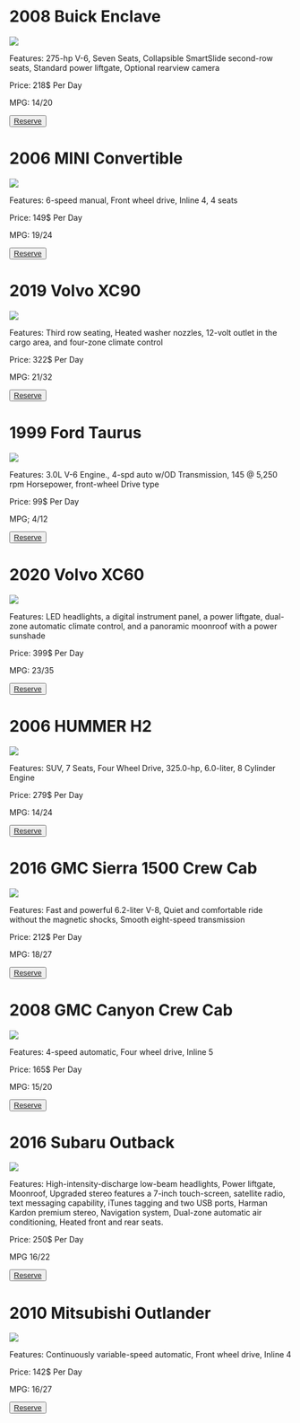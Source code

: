 <h1 id="enclave">2008 Buick Enclave</h1>

![](/images/enclave.jpg)

Features: 275-hp V-6, Seven Seats, Collapsible SmartSlide second-row seats, Standard power liftgate, Optional rearview camera

Price: 218$ Per Day

MPG: 14/20 

<button><a href="/reserve">Reserve</a></button>

<h1 id="mini">2006 MINI Convertible</h1>

![](/images/mini.jpg)

Features: 6-speed manual, Front wheel drive, Inline 4, 4 seats

Price: 149$ Per Day 

MPG: 19/24

<button><a href="/reserve">Reserve</a></button>

<h1 id="XC90">2019 Volvo XC90</h1>

![](/images/xc90.jpg)

Features: Third row seating, Heated washer nozzles, 12-volt outlet in the cargo area, and four-zone climate control

Price: 322$ Per Day

MPG: 21/32

<button><a href="/reserve">Reserve</a></button>

<h1 id="taurus">1999 Ford Taurus</h1>

![](/images/taurus.jpg)

Features: 3.0L V-6 Engine., 4-spd auto w/OD Transmission, 145 @ 5,250 rpm Horsepower, front-wheel Drive type

Price: 99$ Per Day

MPG; 4/12

<button><a href="/reserve">Reserve</a></button>

<h1 id="XC60">2020 Volvo XC60</h1>

![](/images/xc60.jpg)

Features:  LED headlights, a digital instrument panel, a power liftgate, dual-zone automatic climate control, and a panoramic moonroof with a power sunshade

Price: 399$ Per Day

MPG: 23/35

<button><a href="/reserve">Reserve</a></button>

<h1 id="hummer">2006 HUMMER H2</h1>

![](/images/hummer.jpg)

Features: SUV, 7 Seats, Four Wheel Drive, 325.0-hp, 6.0-liter, 8 Cylinder Engine

Price: 279$ Per Day

MPG: 14/24

<button><a href="/reserve">Reserve</a></button>

<h1 id="sierra">2016 GMC Sierra 1500 Crew Cab</h1>

![](/images/sierra.jpg)

Features: Fast and powerful 6.2-liter V-8, Quiet and comfortable ride without the magnetic shocks, Smooth eight-speed transmission

Price: 212$ Per Day

MPG: 18/27

<button><a href="/reserve">Reserve</a></button>

<h1 id="canyon">2008 GMC Canyon Crew Cab</h1>

![](/images/canyon.jpg)

Features: 4-speed automatic, Four wheel drive, Inline 5

Price: 165$ Per Day

MPG: 15/20

<button><a href="/reserve">Reserve</a></button>

<h1 id="outback">2016 Subaru Outback</h1>

![](/images/subaru.jpg)

Features: High-intensity-discharge low-beam headlights, Power liftgate, Moonroof, Upgraded stereo features a 7-inch touch-screen, satellite radio, text messaging capability, iTunes tagging and two USB ports, Harman Kardon premium stereo, Navigation system, Dual-zone automatic air conditioning, Heated front and rear seats.

Price: 250$ Per Day

MPG 16/22

<button><a href="/reserve">Reserve</a></button>

<h1 id="outlander">2010 Mitsubishi Outlander</h1>

![](/images/outlander.jpg)

Features: Continuously variable-speed automatic, Front wheel drive, Inline 4

Price: 142$ Per Day

MPG: 16/27

<button><a href="/reserve">Reserve</a></button>
